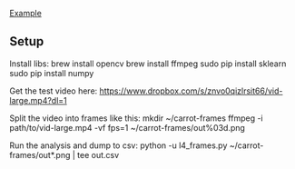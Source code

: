[Example](stuff/example.png)


Setup
-------

Install libs:
  brew install opencv
  brew install ffmpeg
  sudo pip install sklearn
  sudo pip install numpy

Get the test video here:
  https://www.dropbox.com/s/znvo0qizlrsit66/vid-large.mp4?dl=1

Split the video into frames like this:
  mkdir ~/carrot-frames
  ffmpeg -i path/to/vid-large.mp4 -vf fps=1 ~/carrot-frames/out%03d.png

Run the analysis and dump to csv:
  python -u l4_frames.py ~/carrot-frames/out*.png | tee out.csv
